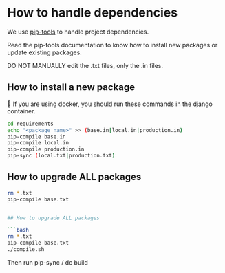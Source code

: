 # How to handle dependencies

We use [pip-tools](https://github.com/jazzband/pip-tools) to handle project
dependencies.

Read the pip-tools documentation to know how to install new packages or update
existing packages.

DO NOT MANUALLY edit the .txt files, only the .in files.


## How to install a new package

:memo: If you are using docker, you should run these commands in the django container.

```bash
cd requirements
echo "<package name>" >> (base.in|local.in|production.in)
pip-compile base.in
pip-compile local.in
pip-compile production.in
pip-sync (local.txt|production.txt)
```

## How to upgrade ALL packages

```bash
rm *.txt
pip-compile base.txt


## How to upgrade ALL packages

```bash
rm *.txt
pip-compile base.txt
./compile.sh
```

Then run pip-sync / dc build
